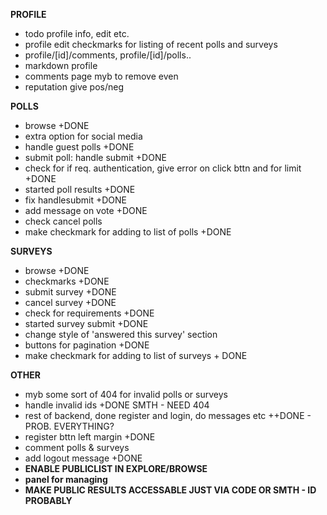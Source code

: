 **PROFILE**

- todo profile info, edit etc.
 - profile edit checkmarks for listing of recent polls and surveys
 - profile/[id]/comments, profile/[id]/polls..
- markdown profile
- comments page myb to remove even
- reputation give pos/neg

**POLLS**
- browse +DONE
- extra option for social media
- handle guest polls +DONE
- submit poll: handle submit +DONE
- check for if req. authentication, give error on click bttn and for limit +DONE
- started poll results +DONE
- fix handlesubmit +DONE
- add message on vote +DONE
- check cancel polls
- make checkmark for adding to list of polls +DONE

**SURVEYS**
- browse +DONE
- checkmarks +DONE
- submit survey +DONE
- cancel survey +DONE
- check for requirements +DONE
- started survey submit +DONE
- change style of 'answered this survey' section 
- buttons for pagination +DONE
- make checkmark for adding to list of surveys + DONE

**OTHER**

- myb some sort of 404 for invalid polls or surveys
- handle invalid ids +DONE SMTH - NEED 404
- rest of backend, done register and login, do messages etc ++DONE - PROB. EVERYTHING?
- register bttn left margin +DONE
- comment polls & surveys
- add logout message +DONE
- **ENABLE PUBLICLIST IN EXPLORE/BROWSE**
- **panel for managing**
- **MAKE PUBLIC RESULTS ACCESSABLE JUST VIA CODE OR SMTH - ID PROBABLY**